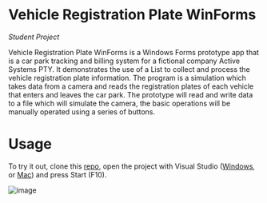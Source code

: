 # Vehicle Registration Plate WinForms
*Student Project*

Vehicle Registration Plate WinForms is a Windows Forms prototype app that is a car park tracking and billing system for a fictional company Active Systems PTY.
It demonstrates the use of a List<string> to collect and process the vehicle registration plate information. 
The program is a simulation which takes data from a camera and reads the registration plates of each vehicle that enters and leaves the car park. 
The prototype will read and write data to a file which will simulate the camera, the basic operations will be manually operated using a series of buttons. 

# Usage
To try it out, clone this [repo](https://github.com/davidswkong/VehicleRegistrationPlateWinForms.git), open the project with Visual Studio ([Windows](https://visualstudio.microsoft.com/), or [Mac](https://visualstudio.microsoft.com/vs/mac/)) and press Start (F10).


![image](https://user-images.githubusercontent.com/109506456/204206442-04b12282-4b5c-47f6-a42a-6fa705aa9ac0.png)
